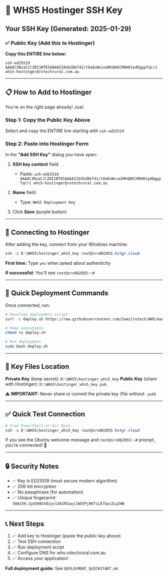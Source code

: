 # 🔑 WHS5 Hostinger SSH Key

## Your SSH Key (Generated: 2025-01-29)

### ✅ Public Key (Add this to Hostinger)

**Copy this ENTIRE line below:**

```
ssh-ed25519 AAAAC3NzaC1lZDI1NTE5AAAAII6Vb2Bkf41/t0aEoWcusbMnQHECM0H6tp4DgppTqCrz whs5-hostinger@rotechrural.com.au
```

---

## 📋 How to Add to Hostinger

You're on the right page already! Just:

### Step 1: Copy the Public Key Above

Select and copy the ENTIRE line starting with `ssh-ed25519`

### Step 2: Paste into Hostinger Form

In the **"Add SSH Key"** dialog you have open:

1. **SSH key content** field:
   - Paste: `ssh-ed25519 AAAAC3NzaC1lZDI1NTE5AAAAII6Vb2Bkf41/t0aEoWcusbMnQHECM0H6tp4DgppTqCrz whs5-hostinger@rotechrural.com.au`

2. **Name** field:
   - Type: `WHS5 Deployment Key`

3. Click **Save** (purple button)

---

## 🔌 Connecting to Hostinger

After adding the key, connect from your Windows machine:

```powershell
ssh -i D:\WHS5\hostinger_whs5_key root@srv082055.hstgr.cloud
```

**First time:** Type `yes` when asked about authenticity

**If successful:** You'll see `root@srv082055:~#`

---

## 🚀 Quick Deployment Commands

Once connected, run:

```bash
# Download deployment script
curl -o deploy.sh https://raw.githubusercontent.com/Samilrotech/WHS/master/deploy-to-hostinger.sh

# Make executable
chmod +x deploy.sh

# Run deployment
sudo bash deploy.sh
```

---

## 📁 Key Files Location

**Private Key** (keep secret): `D:\WHS5\hostinger_whs5_key`
**Public Key** (share with Hostinger): `D:\WHS5\hostinger_whs5_key.pub`

⚠️ **IMPORTANT:** Never share or commit the private key (file without `.pub`)

---

## ✅ Quick Test Connection

```powershell
# From PowerShell or Git Bash
ssh -i D:\WHS5\hostinger_whs5_key root@srv082055.hstgr.cloud
```

If you see the Ubuntu welcome message and `root@srv082055:~#` prompt, you're connected! 🎉

---

## 🔒 Security Notes

- ✅ Key is ED25519 (most secure modern algorithm)
- ✅ 256-bit encryption
- ✅ No passphrase (for automation)
- ✅ Unique fingerprint: `SHA256:2yUU90SkBzyslA61M2awjJAO5Pj0KTsL875ps2Lq3W8`

---

## 📞 Next Steps

1. ✅ Add key to Hostinger (paste the public key above)
2. ✅ Test SSH connection
3. ✅ Run deployment script
4. ✅ Configure DNS for whs.rotechrural.com.au
5. ✅ Access your application!

**Full deployment guide:** See `DEPLOYMENT_QUICKSTART.md`
